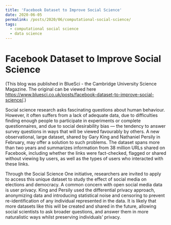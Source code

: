 ```yaml
---
title: 'Facebook Dataset to Improve Social Science'
date: 2020-06-05
permalink: /posts/2020/06/computational-social-science/
tags:
  - computational social science
  - data science
---
```



Facebook Dataset to Improve Social Science
======

(This blog was published in BlueSci - the Cambridge University Science Magazine. The original can be viewed here 
https://www.bluesci.co.uk/posts/facebook-dataset-to-improve-social-science/.)

Social science research asks fascinating questions about human behaviour. However, it often suffers from a lack of adequate data, due to difficulties finding enough people to participate in experiments or complete questionnaires, and due to social desirability bias — the tendency to answer survey questions in ways that will be viewed favourably by others. A new observational, large dataset, shared by Gary King and Nathaniel Persily in February, may offer a solution to such problems. The dataset spans more than two years and summarizes information from 38 million URLs shared on Facebook, including whether the links were fact-checked, flagged or shared without viewing by users, as well as the types of users who interacted with these links.

Through the Social Science One initiative, researchers are invited to apply to access this unique dataset to study the effect of social media on elections and democracy. A common concern with open social media data is user privacy. King and Persily used the differential privacy approach, anonymizing data and introducing statistical noise and censoring to prevent re-identification of any individual represented in the data. It is likely that more datasets like this will be created and shared in the future, allowing social scientists to ask broader questions, and answer them in more naturalistic ways whilst preserving individuals’ privacy.
